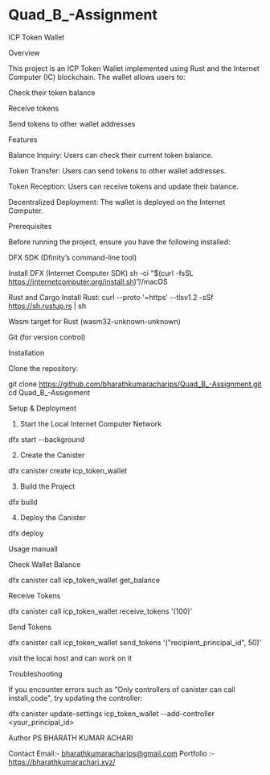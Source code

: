 # Quad_B_-Assignment

ICP Token Wallet

Overview

This project is an ICP Token Wallet implemented using Rust and the Internet Computer (IC) blockchain. The wallet allows users to:

Check their token balance

Receive tokens

Send tokens to other wallet addresses

Features

Balance Inquiry: Users can check their current token balance.

Token Transfer: Users can send tokens to other wallet addresses.

Token Reception: Users can receive tokens and update their balance.

Decentralized Deployment: The wallet is deployed on the Internet Computer.

Prerequisites


Before running the project, ensure you have the following installed:

DFX SDK (Dfinity’s command-line tool)

Install DFX (Internet Computer SDK)
sh -ci "$(curl -fsSL https://internetcomputer.org/install.sh)”//macOS

Rust and Cargo
Install Rust: 
curl --proto '=https' --tlsv1.2 -sSf https://sh.rustup.rs | sh

Wasm target for Rust (wasm32-unknown-unknown)

Git (for version control)

Installation

Clone the repository:

git clone https://github.com/bharathkumaracharips/Quad_B_-Assignment.git
cd Quad_B_-Assignment

Setup & Deployment

1. Start the Local Internet Computer Network

dfx start --background

2. Create the Canister

dfx canister create icp_token_wallet

3. Build the Project

dfx build

4. Deploy the Canister

dfx deploy

Usage manuall

Check Wallet Balance

dfx canister call icp_token_wallet get_balance

Receive Tokens

dfx canister call icp_token_wallet receive_tokens '(100)'

Send Tokens

dfx canister call icp_token_wallet send_tokens '("recipient_principal_id", 50)'

visit the local host 
and can work on it 

Troubleshooting

If you encounter errors such as "Only controllers of canister can call install_code", try updating the controller:

dfx canister update-settings icp_token_wallet --add-controller <your_principal_id>



Author
PS BHARATH KUMAR ACHARI

Contact
Email:- bharathkumaracharips@gmail.com
Portfolio :- https://bharathkumarachari.xyz/

